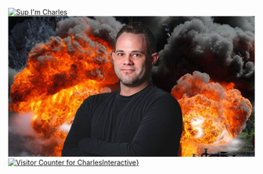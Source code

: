 [![Sup I'm Charles](https://pimp-my-readme.webapp.io/pimp-my-readme/sliding-text?emojis=1f60e_1f37a_1f44a_1f602&text=Sup%2520I%27m%2520Charles)]()
[![Charles Carroll header](https://raw.githubusercontent.com/CharlesInteractive/CharlesInteractive/main/assets/charles.jpg)](https://www.blackiceinteractive.com)
[![Visitor Counter for CharlesInteractive](https://pimp-my-readme.webapp.io/pimp-my-readme/visitor-counter?page=CharlesInteractive)}]()
<!--
**CharlesInteractive/CharlesInteractive** is a ✨ _special_ ✨ repository because its `README.md` (this file) appears on your GitHub profile.

Here are some ideas to get you started:

- 🔭 I’m currently working on ...
- 🌱 I’m currently learning ...
- 👯 I’m looking to collaborate on ...
- 🤔 I’m looking for help with ...
- 💬 Ask me about ...
- 📫 How to reach me: ...
- 😄 Pronouns: ...
- ⚡ Fun fact: ...
-->
